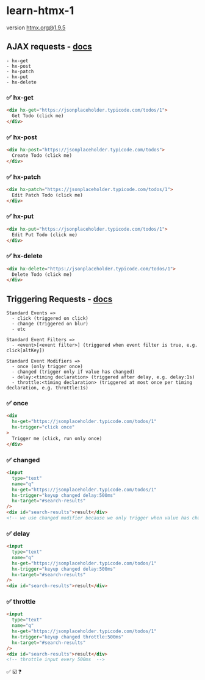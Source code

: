 # learn-htmx-1

version htmx.org@1.9.5

## AJAX requests - [docs](https://htmx.org/docs/#ajax)
```
- hx-get
- hx-post
- hx-patch
- hx-put
- hx-delete
```
### ✅ hx-get
```html
<div hx-get="https://jsonplaceholder.typicode.com/todos/1">
  Get Todo (click me)
</div>
```
### ✅ hx-post
```html
<div hx-post="https://jsonplaceholder.typicode.com/todos">
  Create Todo (click me)
</div>
```
### ✅ hx-patch
```html
<div hx-patch="https://jsonplaceholder.typicode.com/todos/1">
  Edit Patch Todo (click me)
</div>
```
### ✅ hx-put
```html
<div hx-put="https://jsonplaceholder.typicode.com/todos/1">
  Edit Put Todo (click me)
</div>
```
### ✅ hx-delete
```html
<div hx-delete="https://jsonplaceholder.typicode.com/todos/1">
  Delete Todo (click me)
</div>
```

## Triggering Requests - [docs](https://htmx.org/docs/#triggers)
```
Standard Events =>
  - click (triggered on click)
  - change (triggered on blur)
  - etc

Standard Event Filters =>
  - <event>[<event filter>] (triggered when event filter is true, e.g. click[altKey])

Standard Event Modifiers =>
  - once (only trigger once)
  - changed (trigger only if value has changed)
  - delay:<timing declaration> (triggered after delay, e.g. delay:1s)
  - throttle:<timing declaration> (triggered at most once per timing declaration, e.g. throttle:1s)
```

### ✅ once
```html
<div
  hx-get="https://jsonplaceholder.typicode.com/todos/1"
  hx-trigger="click once"
>
  Trigger me (click, run only once)
</div>
```

### ✅ changed
```html
<input
  type="text"
  name="q"
  hx-get="https://jsonplaceholder.typicode.com/todos/1"
  hx-trigger="keyup changed delay:500ms"
  hx-target="#search-results"
/>
<div id="search-results">result</div>
<!-- we use changed modifier because we only trigger when value has change, not arrow-up, esc, shift, etc -->
```

### ✅ delay
```html
<input
  type="text"
  name="q"
  hx-get="https://jsonplaceholder.typicode.com/todos/1"
  hx-trigger="keyup changed delay:500ms"
  hx-target="#search-results"
/>
<div id="search-results">result</div>
```

### ✅ throttle
```html
<input
  type="text"
  name="q"
  hx-get="https://jsonplaceholder.typicode.com/todos/1"
  hx-trigger="keyup changed throttle:500ms"
  hx-target="#search-results"
/>
<div id="search-results">result</div>
<!-- throttle input every 500ms  -->
```






✅
☑️
❓
